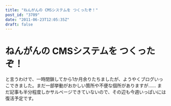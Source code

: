 ```yaml
---
title: "ねんがんの CMSシステムを つくったぞ！"
post_id: "3709"
date: "2011-06-23T12:05:35Z"
draft: false
---
```


# ねんがんの CMSシステムを つくったぞ！

と言うわけで、一時閉鎖してから1か月余りたちましたが、ようやくブログいっこできました。まだ一部挙動がおかしい箇所や不便な個所がありますが…… まだ記事も半分程度しかサルベージできていないので、その辺も今週いっぱいには復活予定です。
